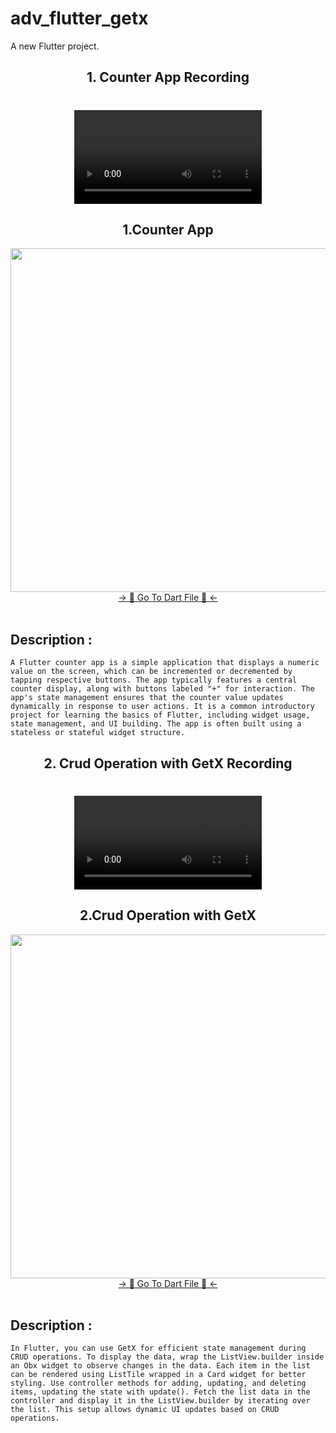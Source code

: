 # adv_flutter_getx

A new Flutter project.

<h2 align="center">1. Counter App Recording </h2>


<h1 align="left"></h1>
<div align="center">
 <video src="https://github.com/user-attachments/assets/03991cce-ff69-4aa3-a35c-33bd2bedd8be" type="video/mp4"> 
</video>
</div>


<h2 align="center">1.Counter App </h2>

<div align="center">
  <img height="550"  src="https://github.com/user-attachments/assets/bdacc43f-a3bb-455a-b2a8-7d8597229a18" />
</div>
<div align="center">
<a href="https://github.com/HirenCodeMaster11/Adv_Flutter_Getx/blob/master/lib/View/counter%20screen.dart">-> 📂 Go To Dart File 📂 <-</a>
</div><br>

## Description :
```A Flutter counter app is a simple application that displays a numeric value on the screen, which can be incremented or decremented by tapping respective buttons. The app typically features a central counter display, along with buttons labeled "+" for interaction. The app's state management ensures that the counter value updates dynamically in response to user actions. It is a common introductory project for learning the basics of Flutter, including widget usage, state management, and UI building. The app is often built using a stateless or stateful widget structure.```

<h2 align="center">2. Crud Operation with GetX Recording </h2>


<h1 align="left"></h1>
<div align="center">
 <video src="https://github.com/user-attachments/assets/f882e2d8-8842-4f72-859a-56ad5b785b3b" type="video/mp4"> 
</video>
</div>


<h2 align="center">2.Crud Operation with GetX </h2>

<div align="center">
  <img height="550"  src="https://github.com/user-attachments/assets/314350aa-ac31-426e-a193-f864d4ef5f78" />
</div>
<div align="center">
<a href="https://github.com/HirenCodeMaster11/Adv_Flutter_Getx/blob/master/lib/View/emp%20screen.dart">-> 📂 Go To Dart File 📂 <-</a>
</div><br>

## Description :
```In Flutter, you can use GetX for efficient state management during CRUD operations. To display the data, wrap the ListView.builder inside an Obx widget to observe changes in the data. Each item in the list can be rendered using ListTile wrapped in a Card widget for better styling. Use controller methods for adding, updating, and deleting items, updating the state with update(). Fetch the list data in the controller and display it in the ListView.builder by iterating over the list. This setup allows dynamic UI updates based on CRUD operations.```

